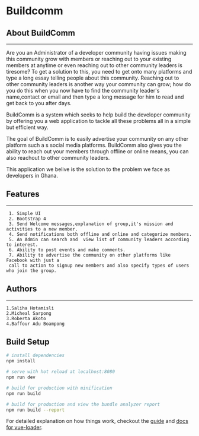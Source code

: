# Buildcomm

## About BuildComm
--------------------------------------

  Are you an Administrator of a developer community having issues making this community grow with members or reaching out to your existing members at anytime or even reaching out to other community leaders is tiresome? To get a solution to this, you need to get onto many platforms and type a long essay telling people about this community. Reaching out to other community leaders is another way your community can grow; how do you do this when you now have to find the community leader's name,contact or email and then type a long message for him to read and get back to you after days.

   BuildComm is a system which seeks to help build the developer community by offering you a web application to tackle all these problems all in a simple but efficient way. 

   The goal of BuildComm is to easily advertise your community on any other platform such a s social media platforms. BuildComm also gives you the ability to reach out your members through offline or online means, you can also reachout to other community leaders.

   This application we belive is the solution to the problem we face as developers in Ghana.
  
  
## Features 
--------------------------------------
     1. Simple UI
     2. Bootstrap 4
     3. Send Welcome messages,explanation of group,it's mission and activities to a new member.
     4. Send notifications both offline and online and categorize members.
     5. An Admin can search and  view list of community leaders according to interest.
     6. Ability to post events and make comments.
     7. Ability to advertise the community on other platforms like Facebook with just a 
     call to action to signup new members and also specify types of users who join the group.

## Authors
--------------------------------------
    1.Saliha Hotamisli
    2.Micheal Sarpong
    3.Roberta Akoto
    4.Baffour Adu Boampong



## Build Setup

``` bash
# install dependencies
npm install

# serve with hot reload at localhost:8080
npm run dev

# build for production with minification
npm run build

# build for production and view the bundle analyzer report
npm run build --report
```

For detailed explanation on how things work, checkout the [guide](http://vuejs-templates.github.io/webpack/) and [docs for vue-loader](http://vuejs.github.io/vue-loader).
